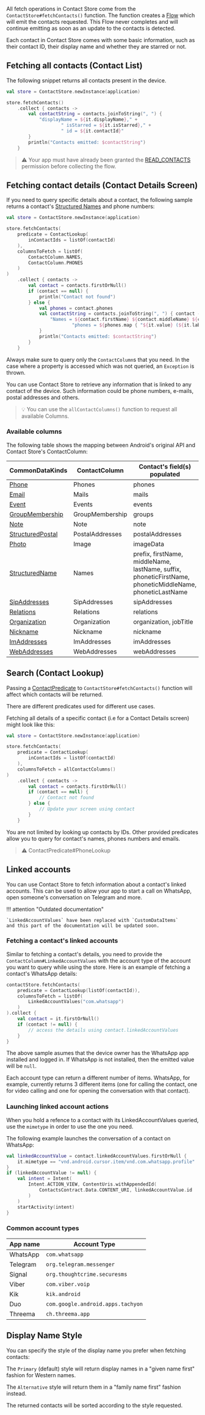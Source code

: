 All fetch operations in Contact Store come from the `ContactStore#fetchContacts()` function. The
function creates a [Flow](https://developer.android.com/kotlin/flow) which will emit the contacts
requested. This Flow never completes and will continue emitting as soon as an update to the contacts
is detected.

Each contact in Contact Store comes with some basic information, such as their contact ID, their
display name and whether they are starred or not.

## Fetching all contacts (Contact List)

The following snippet returns all contacts present in the device.

```kotlin
val store = ContactStore.newInstance(application)

store.fetchContacts()
    .collect { contacts ->
        val contactString = contacts.joinToString(", ") {
            "displayName = ${it.displayName}," +
                    " isStarred = ${it.isStarred}," +
                    " id = ${it.contactId}"
        }
        println("Contacts emitted: $contactString")
    }
```

> ⚠️ Your app must have already been granted the [READ_CONTACTS](https://developer.android.com/reference/android/Manifest.permission#READ_CONTACTS)
permission before collecting the flow.

## Fetching contact details (Contact Details Screen)

If you need to query specific details about a contact, the following sample returns a
contact's [Structured Names](https://developer.android.com/reference/android/provider/ContactsContract.CommonDataKinds.StructuredName)
and phone numbers:

```kotlin
val store = ContactStore.newInstance(application)

store.fetchContacts(
    predicate = ContactLookup(
        inContactIds = listOf(contactId)
    ),
    columnsToFetch = listOf(
        ContactColumn.NAMES,
        ContactColumn.PHONES
    )
)
    .collect { contacts ->
        val contact = contacts.firstOrNull()
        if (contact == null) {
            println("Contact not found")
        } else {
            val phones = contact.phones
            val contactString = contacts.joinToString(", ") { contact ->
                "Names = ${contact.firstName} ${contact.middleName} ${contact.lastName} " +
                        "phones = ${phones.map { "${it.value} (${it.label})" }}"
            }
            println("Contacts emitted: $contactString")
        }
    }
```

Always make sure to query only the `ContactColumn`s that you need. In the case where a property is
accessed which was not queried, an `Exception` is thrown.

You can use Contact Store to retrieve any information that is linked to any contact of the device.
Such information could be phone numbers, e-mails, postal addresses and others.

> 💡 You can use the `allContactColumns()` function to request all available Columns.

### Available columns

The following table shows the mapping between Android's original API and Contact Store's
ContactColumn:

| CommonDataKinds | ContactColumn | Contact's field(s) populated |
| --- | --- | --- | 
| [Phone](https://developer.android.com/reference/android/provider/ContactsContract.CommonDataKinds.Phone) | Phones | phones |
| [Email](https://developer.android.com/reference/android/provider/ContactsContract.CommonDataKinds.Email) | Mails | mails |
| [Event](https://developer.android.com/reference/android/provider/ContactsContract.CommonDataKinds.Event) | Events | events |
| [GroupMembership](https://developer.android.com/reference/android/provider/ContactsContract.CommonDataKinds.GroupMembership) | GroupMembership | groups |
| [Note](https://developer.android.com/reference/android/provider/ContactsContract.CommonDataKinds.Note) | Note | note |
| [StructuredPostal](https://developer.android.com/reference/android/provider/ContactsContract.CommonDataKinds.StructuredPostal) | PostalAddresses | postalAddresses |
| [Photo](https://developer.android.com/reference/android/provider/ContactsContract.CommonDataKinds.Photo) | Image | imageData |
| [StructuredName](https://developer.android.com/reference/android/provider/ContactsContract.CommonDataKinds.StructuredName) | Names | prefix, firstName, middleName, lastName, suffix, phoneticFirstName, phoneticMiddleName, phoneticLastName |
| [SipAddresses](https://developer.android.com/reference/android/provider/ContactsContract.CommonDataKinds.SipAddress) | SipAddresses | sipAddresses |
| [Relations](https://developer.android.com/reference/android/provider/ContactsContract.CommonDataKinds.Relation) | Relations | relations |
| [Organization](https://developer.android.com/reference/android/provider/ContactsContract.CommonDataKinds.Organization) | Organization | organization, jobTitle |
| [Nickname](https://developer.android.com/reference/android/provider/ContactsContract.CommonDataKinds.Nickname) | Nickname | nickname |
| [ImAddresses](https://developer.android.com/reference/android/provider/ContactsContract.CommonDataKinds.Im) | ImAddresses | imAddresses |
| [WebAddresses](https://developer.android.com/reference/android/provider/ContactsContract.CommonDataKinds.Website) | WebAddresses | webAddresses |

## Search (Contact Lookup)

Passing
a [ContactPredicate](https://github.com/alexstyl/contactstore/blob/main/library/src/main/java/com/alexstyl/contactstore/ContactPredicate.kt)
to `ContactStore#fetchContacts()` function will affect which contacts will be returned.

There are different predicates used for different use cases.

Fetching all details of a specific contact (i.e for a Contact Details screen) might look like this:

```kotlin
val store = ContactStore.newInstance(application)

store.fetchContacts(
    predicate = ContactLookup(
        inContactIds = listOf(contactId)
    ),
    columnsToFetch = allContactColumns()
)
    .collect { contacts ->
        val contact = contacts.firstOrNull()
        if (contact == null) {
            // Contact not found
        } else {
            // Update your screen using contact
        }
    }

```

You are not limited by looking up contacts by IDs. Other provided predicates allow you to query for
contact's names, phones numbers and emails.

> ⚠️ ContactPredicate#PhoneLookup

## Linked accounts

You can use Contact Store to fetch information about a contact's linked accounts. This can be used
to allow your app to start a call on WhatsApp, open someone's conversation on Telegram and more.

!!! attention "Outdated documentation"

    `LinkedAccountValues` have been replaced with `CustomDataItems` 
    and this part of the documentation will be updated soon.

### Fetching a contact's linked accounts

Similar to fetching a contact's details, you need to provide the `ContactColumn#LinkedAccountValues`
with the account type of the account you want to query while using the store. Here is an example of
fetching a contact's WhatsApp details:

```kotlin
contactStore.fetchContacts(
    predicate = ContactLookup(listOf(contactId)),
    columnsToFetch = listOf(
        LinkedAccountValues("com.whatsapp")
    )
).collect {
    val contact = it.firstOrNull()
    if (contact != null) {
        // access the details using contact.linkedAccountValues
    }
}
```

The above sample asumes that the device owner has the WhatsApp app installed and logged in. If
WhatsApp is not installed, then the emitted value will be `null`.

Each account type can return a different number of items. WhatsApp, for example, currently returns 3
different items (one for calling the contact, one for video calling and one for opening the
conversation with that contact).

### Launching linked account actions

When you hold a refence to a contact with its LinkedAccountValues queried, use the `mimetype` in
order to use the one you need.

The following example launches the conversation of a contact on WhatsApp:

```kotlin
val linkedAccountValue = contact.linkedAccountValues.firstOrNull {
    it.mimetype == "vnd.android.cursor.item/vnd.com.whatsapp.profile"
}
if (linkedAccountValue != null) {
    val intent = Intent(
        Intent.ACTION_VIEW, ContentUris.withAppendedId(
            ContactsContract.Data.CONTENT_URI, linkedAccountValue.id
        )
    )
    startActivity(intent)
}
```

### Common account types

| App name | Account Type | 
| --- | --- | 
| WhatsApp | `com.whatsapp` | 
| Telegram | `org.telegram.messenger` | 
| Signal | `org.thoughtcrime.securesms` | 
| Viber | `com.viber.voip` | 
| Kik | `kik.android` | 
| Duo | `com.google.android.apps.tachyon` | 
| Threema | `ch.threema.app` | 

## Display Name Style

You can specify the style of the display name you prefer when fetching contacts:

The `Primary` (default) style will return display names in a "given name first" fashion for Western
names.

The `Alternative` style will return them in a "family name first" fashion instead.

The returned contacts will be sorted according to the style requested.